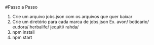 #Passo a Passo

1. Crie um arquivo jobs.json com os arquivos que quer baixar
2. Crie um diretório para cada marca de jobs.json
  Ex.
  avon/
  boticario/
  eudora/
  herbalife/
  jequiti/
  rahda/
3. npm install
4. npm start


